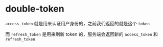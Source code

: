 # double-token

`access_token` 就是用来认证用户身份的，之前我们返回的就是这个 `token`

而 `refresh_token` 是用来刷新 token 的，服务端会返回新的 `access_token` 和 `refresh_token`
